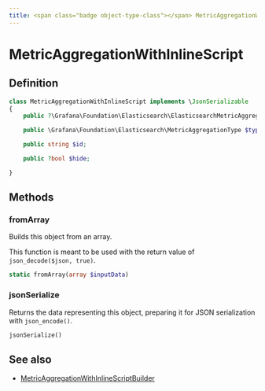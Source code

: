 ```yaml
---
title: <span class="badge object-type-class"></span> MetricAggregationWithInlineScript
---
```

# <span class="badge object-type-class"></span> MetricAggregationWithInlineScript

## Definition

```php
class MetricAggregationWithInlineScript implements \JsonSerializable
{
    public ?\Grafana\Foundation\Elasticsearch\ElasticsearchMetricAggregationWithInlineScriptSettings $settings;

    public \Grafana\Foundation\Elasticsearch\MetricAggregationType $type;

    public string $id;

    public ?bool $hide;

}
```
## Methods

### <span class="badge object-method"></span> fromArray

Builds this object from an array.

This function is meant to be used with the return value of `json_decode($json, true)`.

```php
static fromArray(array $inputData)
```

### <span class="badge object-method"></span> jsonSerialize

Returns the data representing this object, preparing it for JSON serialization with `json_encode()`.

```php
jsonSerialize()
```

## See also

 * <span class="badge builder"></span> [MetricAggregationWithInlineScriptBuilder](./builder-MetricAggregationWithInlineScriptBuilder.md)
